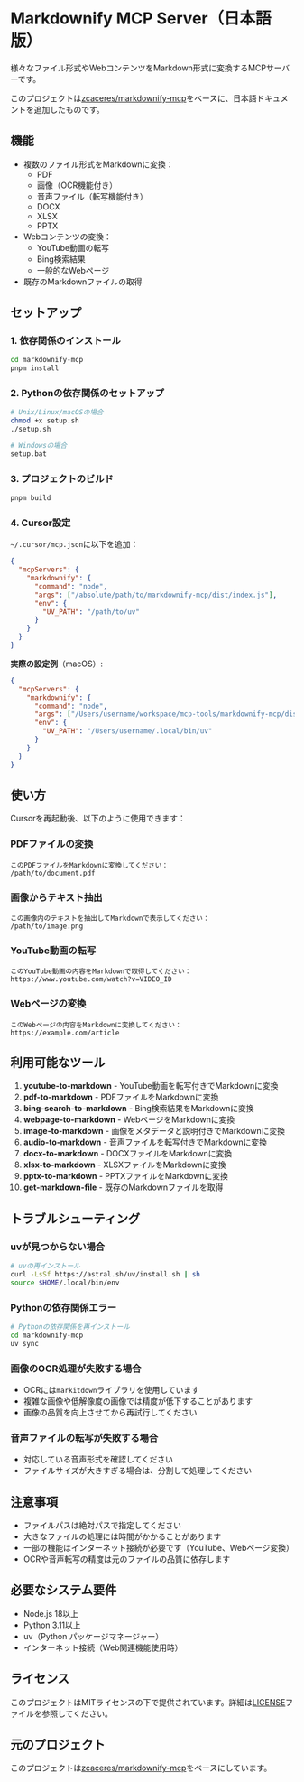 # Markdownify MCP Server（日本語版）

様々なファイル形式やWebコンテンツをMarkdown形式に変換するMCPサーバーです。

このプロジェクトは[zcaceres/markdownify-mcp](https://github.com/zcaceres/markdownify-mcp)をベースに、日本語ドキュメントを追加したものです。

## 機能

- 複数のファイル形式をMarkdownに変換：
  - PDF
  - 画像（OCR機能付き）
  - 音声ファイル（転写機能付き）
  - DOCX
  - XLSX
  - PPTX
- Webコンテンツの変換：
  - YouTube動画の転写
  - Bing検索結果
  - 一般的なWebページ
- 既存のMarkdownファイルの取得

## セットアップ

### 1. 依存関係のインストール

```bash
cd markdownify-mcp
pnpm install
```

### 2. Pythonの依存関係のセットアップ

```bash
# Unix/Linux/macOSの場合
chmod +x setup.sh
./setup.sh

# Windowsの場合
setup.bat
```

### 3. プロジェクトのビルド

```bash
pnpm build
```

### 4. Cursor設定

`~/.cursor/mcp.json`に以下を追加：

```json
{
  "mcpServers": {
    "markdownify": {
      "command": "node",
      "args": ["/absolute/path/to/markdownify-mcp/dist/index.js"],
      "env": {
        "UV_PATH": "/path/to/uv"
      }
    }
  }
}
```

**実際の設定例**（macOS）:

```json
{
  "mcpServers": {
    "markdownify": {
      "command": "node",
      "args": ["/Users/username/workspace/mcp-tools/markdownify-mcp/dist/index.js"],
      "env": {
        "UV_PATH": "/Users/username/.local/bin/uv"
      }
    }
  }
}
```

## 使い方

Cursorを再起動後、以下のように使用できます：

### PDFファイルの変換

```
このPDFファイルをMarkdownに変換してください：
/path/to/document.pdf
```

### 画像からテキスト抽出

```
この画像内のテキストを抽出してMarkdownで表示してください：
/path/to/image.png
```

### YouTube動画の転写

```
このYouTube動画の内容をMarkdownで取得してください：
https://www.youtube.com/watch?v=VIDEO_ID
```

### Webページの変換

```
このWebページの内容をMarkdownに変換してください：
https://example.com/article
```

## 利用可能なツール

1. **youtube-to-markdown** - YouTube動画を転写付きでMarkdownに変換
2. **pdf-to-markdown** - PDFファイルをMarkdownに変換
3. **bing-search-to-markdown** - Bing検索結果をMarkdownに変換
4. **webpage-to-markdown** - WebページをMarkdownに変換
5. **image-to-markdown** - 画像をメタデータと説明付きでMarkdownに変換
6. **audio-to-markdown** - 音声ファイルを転写付きでMarkdownに変換
7. **docx-to-markdown** - DOCXファイルをMarkdownに変換
8. **xlsx-to-markdown** - XLSXファイルをMarkdownに変換
9. **pptx-to-markdown** - PPTXファイルをMarkdownに変換
10. **get-markdown-file** - 既存のMarkdownファイルを取得

## トラブルシューティング

### uvが見つからない場合

```bash
# uvの再インストール
curl -LsSf https://astral.sh/uv/install.sh | sh
source $HOME/.local/bin/env
```

### Pythonの依存関係エラー

```bash
# Pythonの依存関係を再インストール
cd markdownify-mcp
uv sync
```

### 画像のOCR処理が失敗する場合

- OCRには`markitdown`ライブラリを使用しています
- 複雑な画像や低解像度の画像では精度が低下することがあります
- 画像の品質を向上させてから再試行してください

### 音声ファイルの転写が失敗する場合

- 対応している音声形式を確認してください
- ファイルサイズが大きすぎる場合は、分割して処理してください

## 注意事項

- ファイルパスは絶対パスで指定してください
- 大きなファイルの処理には時間がかかることがあります
- 一部の機能はインターネット接続が必要です（YouTube、Webページ変換）
- OCRや音声転写の精度は元のファイルの品質に依存します

## 必要なシステム要件

- Node.js 18以上
- Python 3.11以上
- uv（Python パッケージマネージャー）
- インターネット接続（Web関連機能使用時）

## ライセンス

このプロジェクトはMITライセンスの下で提供されています。詳細は[LICENSE](LICENSE)ファイルを参照してください。

## 元のプロジェクト

このプロジェクトは[zcaceres/markdownify-mcp](https://github.com/zcaceres/markdownify-mcp)をベースにしています。 